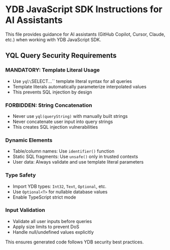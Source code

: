 # YDB JavaScript SDK Instructions for AI Assistants

This file provides guidance for AI assistants (GitHub Copilot, Cursor, Claude, etc.) when working with YDB JavaScript SDK.

## YQL Query Security Requirements

### MANDATORY: Template Literal Usage
- Use `yql\`SELECT...\`` template literal syntax for all queries
- Template literals automatically parameterize interpolated values
- This prevents SQL injection by design

### FORBIDDEN: String Concatenation
- Never use `yql(queryString)` with manually built strings
- Never concatenate user input into query strings
- This creates SQL injection vulnerabilities

### Dynamic Elements
- Table/column names: Use `identifier()` function
- Static SQL fragments: Use `unsafe()` only in trusted contexts
- User data: Always validate and use template literal parameters

### Type Safety
- Import YDB types: `Int32`, `Text`, `Optional`, etc.
- Use `Optional<T>` for nullable database values
- Enable TypeScript strict mode

### Input Validation
- Validate all user inputs before queries
- Apply size limits to prevent DoS
- Handle null/undefined values explicitly

This ensures generated code follows YDB security best practices.
